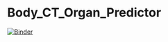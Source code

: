 # Body_CT_Organ_Predictor
[![Binder](https://mybinder.org/badge_logo.svg)](https://mybinder.org/v2/gh/anoukstein/Body_CT_Organ_Predictor/main?filepath=%2Fvoila%2Frender%2FRanges_Inference_Upload.ipynb)
